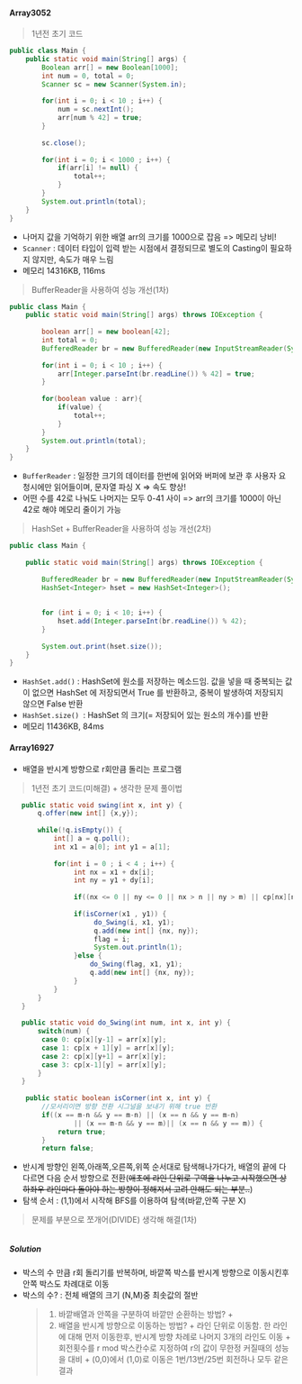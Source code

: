 #### Array3052

> 1년전 초기 코드
```java
public class Main {
	public static void main(String[] args) {
		Boolean arr[] = new Boolean[1000]; 
		int num = 0, total = 0;
		Scanner sc = new Scanner(System.in);
		
		for(int i = 0; i < 10 ; i++) {
			num = sc.nextInt();
			arr[num % 42] = true;
		}
		
		sc.close();
		
		for(int i = 0; i < 1000 ; i++) {
			if(arr[i] != null) {
				total++;
			}
		}
		System.out.println(total);	
	}
}
```
  + 나머지 값을 기억하기 위한 배열 arr의 크기를 1000으로 잡음 => 메모리 낭비!
  + `Scanner` : 데이터 타입이 입력 받는 시점에서 결정되므로 별도의 Casting이 필요하지 않지만, 속도가 매우 느림
  + 메모리 14316KB, 116ms

> BufferReader을 사용하여 성능 개선(1차)
```java
public class Main {
	public static void main(String[] args) throws IOException {
        
		boolean arr[] = new boolean[42]; 
        int total = 0;
		BufferedReader br = new BufferedReader(new InputStreamReader(System.in));
		
		for(int i = 0; i < 10 ; i++) {
			arr[Integer.parseInt(br.readLine()) % 42] = true;
		}
				
		for(boolean value : arr){
			if(value) {
                total++;
            }
		}
		System.out.println(total);	
	}
}
```
  + `BufferReader` : 일정한 크기의 데이터를 한번에 읽어와 버퍼에 보관 후 사용자 요청시에만 읽어들이며, 문자열 파싱 X => 속도 향상!
  +  어떤 수를 42로 나눠도 나머지는 모두 0-41 사이 => arr의 크기를 1000이 아닌 42로 해야 메모리 줄이기 가능

> HashSet + BufferReader을 사용하여 성능 개선(2차)
```java
public class Main {
 
	public static void main(String[] args) throws IOException {
		
		BufferedReader br = new BufferedReader(new InputStreamReader(System.in));
		HashSet<Integer> hset = new HashSet<Integer>();
 
		
		for (int i = 0; i < 10; i++) {
			hset.add(Integer.parseInt(br.readLine()) % 42);
		}
		
		System.out.print(hset.size());
	}
}
```
  + `HashSet.add()` : HashSet에 원소를 저장하는 메소드임. 값을 넣을 때 중복되는 값이 없으면 HashSet 에 저장되면서 True 를 반환하고, 중복이 발생하여 저장되지 않으면 False 반환
  + `HashSet.size() `: HashSet 의 크기(= 저장되어 있는 원소의 개수)를 반환
  + 메모리 11436KB, 84ms
  
#### Array16927
 + 배열을 반시계 방향으로 r회만큼 돌리는 프로그램

 > 1년전 초기 코드(미해결) + 생각한 문제 풀이법
 ```java
 	public static void swing(int x, int y) {
		q.offer(new int[] {x,y});
		
		while(!q.isEmpty()) { 
			int[] a = q.poll();
			int x1 = a[0]; int y1 = a[1];
			
			for(int i = 0 ; i < 4 ; i++) { 
				 int nx = x1 + dx[i];
				 int ny = y1 + dy[i];
				 
				 if((nx <= 0 || ny <= 0 || nx > n || ny > m) || cp[nx][ny] != 0) { continue;}
				 
				 if(isCorner(x1 , y1)) {
					  do_Swing(i, x1, y1);
				      q.add(new int[] {nx, ny});
				      flag = i;
				      System.out.println(1);
				 }else {
					 do_Swing(flag, x1, y1);			    
					 q.add(new int[] {nx, ny});
				 }
			}
		}
	}
	
	public static void do_Swing(int num, int x, int y) {
		switch(num) {
		 case 0: cp[x][y-1] = arr[x][y]; 
		 case 1: cp[x + 1][y] = arr[x][y];
		 case 2: cp[x][y+1] = arr[x][y];  
		 case 3: cp[x-1][y] = arr[x][y];  	
		}
	}
   
	 public static boolean isCorner(int x, int y) {	 
    	 //모서리이면 방향 전환 시그널을 보내기 위해 true 반환
		 if((x == m-n && y == m-n) || (x == n && y == m-n)
				 || (x == m-n && y == m)|| (x == n && y == m)) {
			 return true;
		 }
		 return false;	
 
  ```
   + 반시계 방향인 왼쪽,아래쪽,오른쪽,위쪽 순서대로 탐색해나가다가, 배열의 끝에 다다르면 다음 순서 방향으로 전환(~~애초에 라인 단위로 구역을 나누고 시작했으면 상하좌우 라인마다 돌아야 하는 방향이 정해져서 고려 안해도 되는 부분..~~) 
   + 탐색 순서 : (1,1)에서 시작해 BFS를 이용하여 탐색(바깥,안쪽 구분 X)
 
 > 문제를 부분으로 쪼개어(DIVIDE) 생각해 해결(1차)
 ```java
 
 ```
##### Solution
 + 박스의 수 만큼 r회 돌리기를 반복하며, 바깥쪽 박스를 반시계 방향으로 이동시킨후 안쪽 박스도 차례대로 이동
 + 박스의 수? : 전체 배열의 크기 (N,M)중 최솟값의 절반
    > 1. 바깥배열과 안쪽을 구분하여 바깥만 순환하는 방법?
       + 
    > 2. 배열을 반시계 방향으로 이동하는 방법?
       + 라인 단위로 이동함. 한 라인에 대해 먼저 이동한후, 반시계 방향 차례로 나머지 3개의 라인도 이동
       + 회전횟수를 r mod 박스칸수로 지정하여 r의 값이 무한정 커질때의 성능을 대비
         + (0,0)에서 (1,0)로 이동은 1번/13번/25번 회전하나 모두 같은 결과
 
